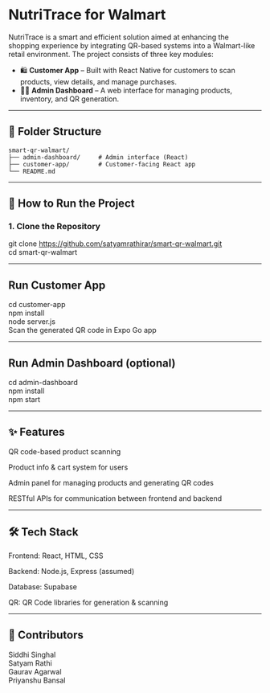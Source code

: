 # NutriTrace for Walmart

NutriTrace is a smart and efficient solution aimed at enhancing the shopping experience by integrating QR-based systems into a Walmart-like retail environment. The project consists of three key modules:

* 🛍️ **Customer App** – Built with React Native for customers to scan products, view details, and manage purchases.  
* 🧑‍💼 **Admin Dashboard** – A web interface for managing products, inventory, and QR generation.  

---

## 📁 Folder Structure

```
smart-qr-walmart/
├── admin-dashboard/     # Admin interface (React)           
├── customer-app/        # Customer-facing React app
└── README.md
```

---

## 🚀 How to Run the Project

### 1. Clone the Repository
git clone https://github.com/satyamrathirar/smart-qr-walmart.git  
cd smart-qr-walmart

---

## Run Customer App
cd customer-app  
npm install  
node server.js    
Scan the generated QR code in Expo Go app   

---

## Run Admin Dashboard (optional)
cd admin-dashboard  
npm install  
npm start  

---

## ✨ Features
QR code-based product scanning

Product info & cart system for users

Admin panel for managing products and generating QR codes

RESTful APIs for communication between frontend and backend

---

## 🛠️ Tech Stack
Frontend: React, HTML, CSS

Backend: Node.js, Express (assumed)

Database: Supabase  

QR: QR Code libraries for generation & scanning

---

## 👥 Contributors
Siddhi Singhal  
Satyam Rathi  
Gaurav Agarwal  
Priyanshu Bansal  

